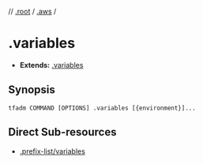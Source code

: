 // [.root] / [.aws] /

# .variables

- **Extends:** [.variables](../../../.tfadm/resources/.variables.md)

## Synopsis

```
tfadm COMMAND [OPTIONS] .variables [{environment}]...
```

## Direct Sub-resources

- [.prefix-list/variables](.prefix-list/variables.md)

[.aws]: README.md
[.root]: ../../../.tfadm/resources/README.md
